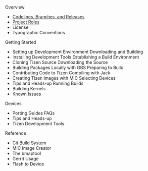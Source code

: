 Overview
- [Codelines, Branches, and Releases](mechanism.md)
- [Project Roles](roles.md)
-  License
-  Typographic Conventions

 Getting Started
- Setting up Development Environment  Downloading and Building
- Installing Development Tools  Establishing a Build Environment
- Cloning Tizen Source  Downloading the Source
- Building Packages Locally with GBS  Preparing to Build
- Contributing Code to Tizen  Compiling with Jack
- Creating Tizen Images with MIC  Selecting Devices
- Tips and Heads-up Running Builds
- Building Kernels
- Known Issues

 Devices
- Porting Guides
   FAQs
- Tips and Heads-up
- Tizen Development Tools

Reference
- Git Build System
- MIC Image Creator
- The bmaptool
- Gerrit Usage
- Flash to Device
